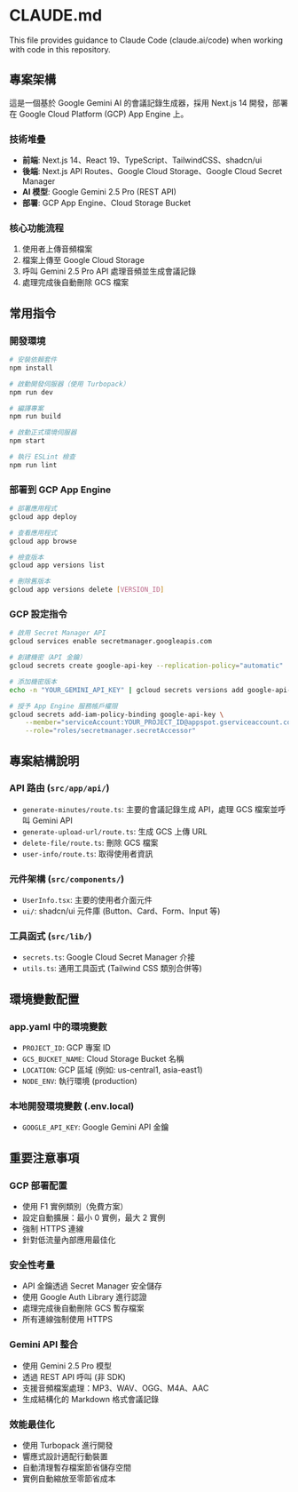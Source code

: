 # CLAUDE.md

This file provides guidance to Claude Code (claude.ai/code) when working with code in this repository.

## 專案架構

這是一個基於 Google Gemini AI 的會議記錄生成器，採用 Next.js 14 開發，部署在 Google Cloud Platform (GCP) App Engine 上。

### 技術堆疊
- **前端**: Next.js 14、React 19、TypeScript、TailwindCSS、shadcn/ui
- **後端**: Next.js API Routes、Google Cloud Storage、Google Cloud Secret Manager
- **AI 模型**: Google Gemini 2.5 Pro (REST API)
- **部署**: GCP App Engine、Cloud Storage Bucket

### 核心功能流程
1. 使用者上傳音頻檔案
2. 檔案上傳至 Google Cloud Storage 
3. 呼叫 Gemini 2.5 Pro API 處理音頻並生成會議記錄
4. 處理完成後自動刪除 GCS 檔案

## 常用指令

### 開發環境
```bash
# 安裝依賴套件
npm install

# 啟動開發伺服器（使用 Turbopack）
npm run dev

# 編譯專案
npm run build

# 啟動正式環境伺服器
npm start

# 執行 ESLint 檢查
npm run lint
```

### 部署到 GCP App Engine
```bash
# 部署應用程式
gcloud app deploy

# 查看應用程式
gcloud app browse

# 檢查版本
gcloud app versions list

# 刪除舊版本
gcloud app versions delete [VERSION_ID]
```

### GCP 設定指令
```bash
# 啟用 Secret Manager API
gcloud services enable secretmanager.googleapis.com

# 創建機密（API 金鑰）
gcloud secrets create google-api-key --replication-policy="automatic"

# 添加機密版本
echo -n "YOUR_GEMINI_API_KEY" | gcloud secrets versions add google-api-key --data-file=-

# 授予 App Engine 服務帳戶權限
gcloud secrets add-iam-policy-binding google-api-key \
    --member="serviceAccount:YOUR_PROJECT_ID@appspot.gserviceaccount.com" \
    --role="roles/secretmanager.secretAccessor"
```

## 專案結構說明

### API 路由 (`src/app/api/`)
- `generate-minutes/route.ts`: 主要的會議記錄生成 API，處理 GCS 檔案並呼叫 Gemini API
- `generate-upload-url/route.ts`: 生成 GCS 上傳 URL 
- `delete-file/route.ts`: 刪除 GCS 檔案
- `user-info/route.ts`: 取得使用者資訊

### 元件架構 (`src/components/`)
- `UserInfo.tsx`: 主要的使用者介面元件
- `ui/`: shadcn/ui 元件庫 (Button、Card、Form、Input 等)

### 工具函式 (`src/lib/`)
- `secrets.ts`: Google Cloud Secret Manager 介接
- `utils.ts`: 通用工具函式 (Tailwind CSS 類別合併等)

## 環境變數配置

### app.yaml 中的環境變數
- `PROJECT_ID`: GCP 專案 ID
- `GCS_BUCKET_NAME`: Cloud Storage Bucket 名稱  
- `LOCATION`: GCP 區域 (例如: us-central1, asia-east1)
- `NODE_ENV`: 執行環境 (production)

### 本地開發環境變數 (.env.local)
- `GOOGLE_API_KEY`: Google Gemini API 金鑰

## 重要注意事項

### GCP 部署配置
- 使用 F1 實例類別（免費方案）
- 設定自動擴展：最小 0 實例，最大 2 實例
- 強制 HTTPS 連線
- 針對低流量內部應用最佳化

### 安全性考量
- API 金鑰透過 Secret Manager 安全儲存
- 使用 Google Auth Library 進行認證
- 處理完成後自動刪除 GCS 暫存檔案
- 所有連線強制使用 HTTPS

### Gemini API 整合
- 使用 Gemini 2.5 Pro 模型
- 透過 REST API 呼叫 (非 SDK)
- 支援音頻檔案處理：MP3、WAV、OGG、M4A、AAC
- 生成結構化的 Markdown 格式會議記錄

### 效能最佳化
- 使用 Turbopack 進行開發
- 響應式設計適配行動裝置
- 自動清理暫存檔案節省儲存空間
- 實例自動縮放至零節省成本
